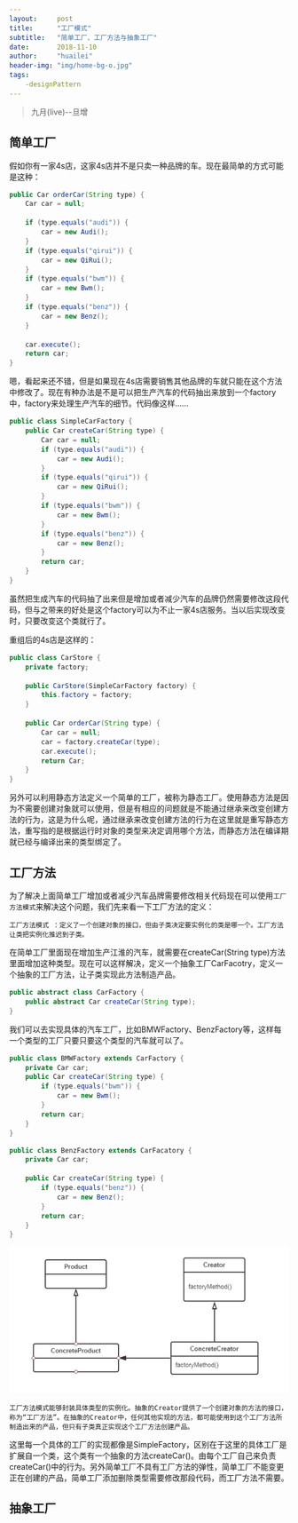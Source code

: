 ```yaml
---
layout:     post
title:      "工厂模式"
subtitle:   "简单工厂、工厂方法与抽象工厂"
date:       2018-11-10
author:     "huailei"
header-img: "img/home-bg-o.jpg"
tags:
    -designPattern
---
```


> 九月(live)--旦增

## 简单工厂

假如你有一家4s店，这家4s店并不是只卖一种品牌的车。现在最简单的方式可能是这种：

```java
public Car orderCar(String type) {
    Car car = null;

    if (type.equals("audi")) {
        car = new Audi();
    }
    if (type.equals("qirui")) {
        car = new QiRui();
    }
    if (type.equals("bwm")) {
        car = new Bwm();
    }
    if (type.equals("benz")) {
        car = new Benz();
    }

    car.execute();
    return car;
}
```

嗯，看起来还不错，但是如果现在4s店需要销售其他品牌的车就只能在这个方法中修改了。现在有种办法是不是可以把生产汽车的代码抽出来放到一个factory中，factory来处理生产汽车的细节。代码像这样......

```java
public class SimpleCarFactory {
    public Car createCar(String type) {
        Car car = null;
        if (type.equals("audi")) {
            car = new Audi();
        }
        if (type.equals("qirui")) {
            car = new QiRui();
        }
        if (type.equals("bwm")) {
            car = new Bwm();
        }
        if (type.equals("benz")) {
            car = new Benz();
        }
        return car;
    }
}
```

虽然把生成汽车的代码抽了出来但是增加或者减少汽车的品牌仍然需要修改这段代码，但与之带来的好处是这个factory可以为不止一家4s店服务。当以后实现改变时，只要改变这个类就行了。

重组后的4s店是这样的：

```java
public class CarStore {
    private factory;
    
    public CarStore(SimpleCarFactory factory) {
        this.factory = factory;
    }
    
    public Car orderCar(String type) {
        Car car = null;
        car = factory.createCar(type);
        car.execute();
        return Car;
    }
}
```

另外可以利用静态方法定义一个简单的工厂，被称为静态工厂。使用静态方法是因为不需要创建对象就可以使用，但是有相应的问题就是不能通过继承来改变创建方法的行为，这是为什么呢，通过继承来改变创建方法的行为在这里就是重写静态方法，重写指的是根据运行时对象的类型来决定调用哪个方法，而静态方法在编译期就已经与编译出来的类型绑定了。



## 工厂方法

为了解决上面简单工厂增加或者减少汽车品牌需要修改相关代码现在可以使用`工厂方法模式`来解决这个问题，我们先来看一下工厂方法的定义：

```
工厂方法模式 ：定义了一个创建对象的接口，但由子类决定要实例化的类是哪一个。工厂方法让类把实例化推迟到子类。
```

在简单工厂里面现在增加生产江淮的汽车，就需要在createCar(String type)方法里面增加这种类型。现在可以这样解决，定义一个抽象工厂CarFacotry，定义一个抽象的工厂方法，让子类实现此方法制造产品。

```java
public abstract class CarFactory {
    public abstract Car createCar(String type);
}
```

我们可以去实现具体的汽车工厂，比如BMWFactory、BenzFactory等，这样每一个类型的工厂只要只要这个类型的汽车就可以了。

```java
public class BMWFactory extends CarFactory {
    private Car car;
    public Car createCar(String type) {
        if (type.equals("bwm")) {
            car = new Bwm();
        }
        return car;
    }
}
```

```java
public class BenzFactory extends CarFacatory {
    private Car car;
    
    public Car createCar(String type) {
        if (type.equals("benz")) {
            car = new Benz();
        }
        return car;
    }
}
```

![factory method](/img/in-post/post-designPattern/post-designPattern-factoryPattern-1.png)

```
工厂方法模式能够封装具体类型的实例化。抽象的Creator提供了一个创建对象的方法的接口，称为“工厂方法”。在抽象的Creator中，任何其他实现的方法，都可能使用到这个工厂方法所制造出来的产品，但只有子类真正实现这个工厂方法创建产品。
```

这里每一个具体的工厂的实现都像是SimpleFactory，区别在于这里的具体工厂是扩展自一个类，这个类有一个抽象的方法createCar()。由每个工厂自己来负责createCar()中的行为。另外简单工厂不具有工厂方法的弹性，简单工厂不能变更正在创建的产品，简单工厂添加删除类型需要修改那段代码，而工厂方法不需要。

## 抽象工厂

